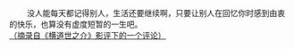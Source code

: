 &nbsp; &nbsp; &nbsp; &nbsp; 没人能每天都记得别人，生活还要继续啊，只要让别人在回忆你时感到由衷的快乐，也算没有虚度短暂的一生吧。[（摘录自《横道世之介》影评下的一个评论）](https://movie.douban.com/review/5828386/#!/i!/ckDefault)